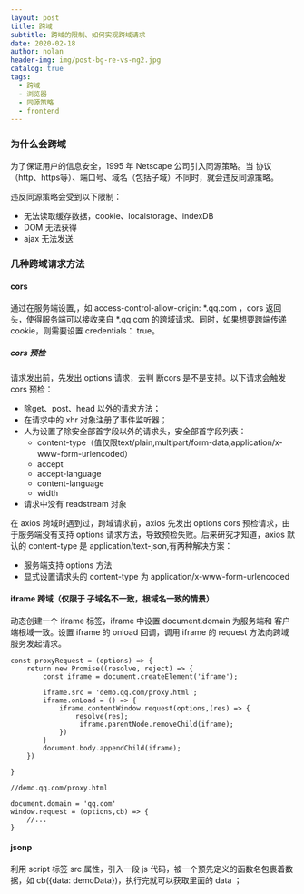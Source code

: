 ```yaml
---
layout: post
title: 跨域
subtitle: 跨域的限制、如何实现跨域请求
date: 2020-02-18
author: nolan
header-img: img/post-bg-re-vs-ng2.jpg
catalog: true
tags:
  - 跨域
  - 浏览器
  - 同源策略
  - frontend
---
```


### 为什么会跨域

为了保证用户的信息安全，1995 年 Netscape 公司引入同源策略。当 协议（http、https等）、端口号、域名（包括子域）不同时，就会违反同源策略。

违反同源策略会受到以下限制：
-   无法读取缓存数据，cookie、localstorage、indexDB
-   DOM 无法获得
-   ajax 无法发送



### 几种跨域请求方法
####    cors

通过在服务端设置,，如 access-control-allow-origin: *.qq.com ，cors 返回头，使得服务端可以接收来自 *.qq.com 的跨域请求。同时，如果想要跨端传递 cookie，则需要设置 credentials： true。

#####   cors 预检

请求发出前，先发出 options 请求，去判 断cors 是不是支持。以下请求会触发 cors 预检：

-   除get、post、head 以外的请求方法；
-   在请求中的 xhr 对象注册了事件监听器；
-   人为设置了除安全部首字段以外的请求头，安全部首字段列表：
    -   content-type（值仅限text/plain,multipart/form-data,application/x-www-form-urlencoded）   
    -   accept
    -   accept-language
    -   content-language
    -   width
-   请求中没有 readstream 对象

在 axios 跨域时遇到过，跨域请求前，axios 先发出 options cors 预检请求，由于服务端没有支持 options 请求方法，导致预检失败。后来研究才知道，axios 默认的 content-type 是 application/text-json,有两种解决方案：

-   服务端支持 options 方法
-   显式设置请求头的 content-type 为 application/x-www-form-urlencoded


####    iframe 跨域（仅限于 子域名不一致，根域名一致的情景）

动态创建一个 iframe 标签，iframe 中设置 document.domain 为服务端和 客户端根域一致。设置 iframe 的 onload 回调，调用 iframe 的 request 方法向跨域服务发起请求。


```
const proxyRequest = (options) => {
    return new Promise((resolve, reject) => {
        const iframe = document.createElement('iframe');
    
        iframe.src = 'demo.qq.com/proxy.html';
        iframe.onLoad = () => {
            iframe.contentWindow.request(options,(res) => {
                resolve(res);
                 iframe.parentNode.removeChild(iframe);
            })
        }
        document.body.appendChild(iframe);
    })
    
}

//demo.qq.com/proxy.html

document.domain = 'qq.com'
window.request = (options,cb) => {
    //...
}

```

####    jsonp

利用 script 标签 src 属性，引入一段 js 代码，被一个预先定义的函数名包裹着数据，如 cb({data: demoData})，执行完就可以获取里面的 data ；  

